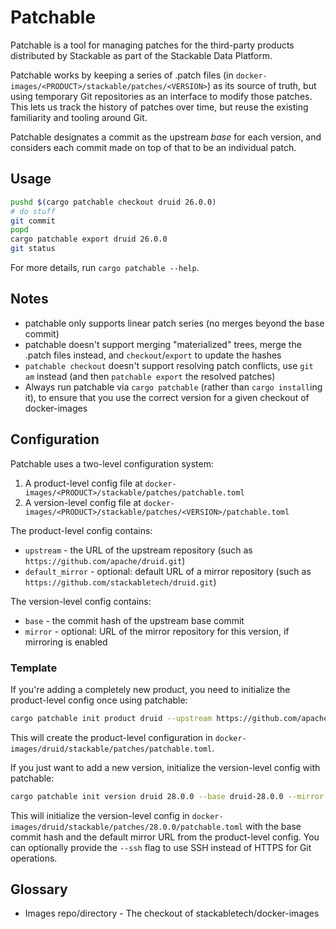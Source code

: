 # Patchable

Patchable is a tool for managing patches for the third-party products distributed by Stackable as part of the Stackable Data Platform.

Patchable works by keeping a series of .patch files (in `docker-images/<PRODUCT>/stackable/patches/<VERSION>`)
as its source of truth, but using temporary Git repositories as an interface to modify those patches.
This lets us track the history of patches over time, but reuse the existing familiarity and tooling around Git.

Patchable designates a commit as the upstream _base_ for each version, and considers each commit made on top of that
to be an individual patch.

## Usage

```sh
pushd $(cargo patchable checkout druid 26.0.0)
# do stuff
git commit
popd
cargo patchable export druid 26.0.0
git status
```

For more details, run `cargo patchable --help`.

## Notes

- patchable only supports linear patch series (no merges beyond the base commit)
- patchable doesn't support merging "materialized" trees, merge the .patch files instead, and `checkout`/`export` to update the hashes
- `patchable checkout` doesn't support resolving patch conflicts, use `git am` instead (and then `patchable export` the resolved patches)
- Always run patchable via `cargo patchable` (rather than `cargo install`ing it), to ensure that you use the correct version for a given checkout of docker-images

## Configuration

Patchable uses a two-level configuration system:

1. A product-level config file at `docker-images/<PRODUCT>/stackable/patches/patchable.toml`
2. A version-level config file at `docker-images/<PRODUCT>/stackable/patches/<VERSION>/patchable.toml`

The product-level config contains:

- `upstream` - the URL of the upstream repository (such as `https://github.com/apache/druid.git`)
- `default_mirror` - optional: default URL of a mirror repository (such as `https://github.com/stackabletech/druid.git`)

The version-level config contains:

- `base` - the commit hash of the upstream base commit
- `mirror` - optional: URL of the mirror repository for this version, if mirroring is enabled

### Template

If you're adding a completely new product, you need to initialize the product-level config once using patchable:

```sh
cargo patchable init product druid --upstream https://github.com/apache/druid.git --default-mirror https://github.com/stackabletech/druid.git
```

This will create the product-level configuration in `docker-images/druid/stackable/patches/patchable.toml`.

If you just want to add a new version, initialize the version-level config with patchable:

```sh
cargo patchable init version druid 28.0.0 --base druid-28.0.0 --mirror
```

This will initialize the version-level config in `docker-images/druid/stackable/patches/28.0.0/patchable.toml` with the base commit hash and the default mirror URL from the product-level config.
You can optionally provide the `--ssh` flag to use SSH instead of HTTPS for Git operations.

## Glossary

- Images repo/directory - The checkout of stackabletech/docker-images
